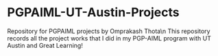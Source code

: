 # PGPAIML-UT-Austin-Projects
Repository for PGPAIML projects by Omprakash Thota\n
This repository records all the project works that I did in my PGP-AIML program with UT Austin and Great Learning!
